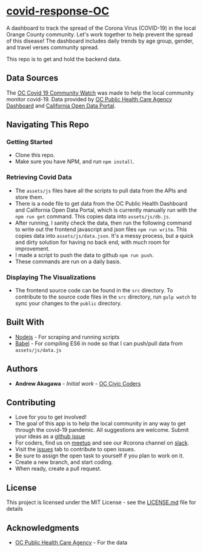 # [covid-response-OC](https://www.occiviccoders.com/covid-response-OC/)
A dashboard to track the spread of the Corona Virus (COVID-19) in the local Orange County community. Let's work together to help prevent the spread of this disease! The dashboard includes daily trends by age group, gender, and travel verses community spread.  

This repo is to get and hold the backend data.

## Data Sources
The [OC Covid 19 Community Watch](https://www.occiviccoders.com/covid-response-OC/) was made to help the local community monitor covid-19. Data provided by [OC Public Health Care Agency Dashboard](https://ochca.maps.arcgis.com/apps/opsdashboard/index.html#/cc4859c8c522496b9f21c451de2fedae) and [California Open Data Portal](https://data.ca.gov/dataset/covid-19-hospital-data).  

## Navigating This Repo

### Getting Started
* Clone this repo.  
* Make sure you have NPM, and run `npm install`.

### Retrieving Covid Data
* The `assets/js` files have all the scripts to pull data from the APIs and store them.
* There is a node file to get data from the OC Public Health Dashboard and California Open Data Portal, which is currently manually run with the `npm run get` command.  This copies data into `assets/js/db.js`. 
* After running, I sanity check the data, then run the following command to write out the frontend javascript and json files `npm run write`.  This copies data into `assets/js/data.json`.  It's a messy process, but a quick and dirty solution for having no back end, with much room for improvement.
* I made a script to push the data to github `npm run push`.
* These commands are run on a daily basis.

### Displaying The Visualizations
* The frontend source code can be found in the `src` directory. To contribute to the source code files in the `src` directory, run `gulp watch` to sync your changes to the `public` directory.

## Built With

* [Nodejs](https://nodejs.org/en/) - For scraping and running scripts
* [Babel](https://babeljs.io/) - For compiling ES6 in node so that I can push/pull data from `assets/js/data.js`

## Authors

* **Andrew Akagawa** - *Initial work* - [OC Civic Coders](https://www.occiviccoders.com)

## Contributing

* Love for you to get involved!  
* The goal of this app is to help the local community in any way to get through the covid-19 pandemic.  All suggestions are welcome.  Submit your ideas as a [github issue](https://github.com/occiviccoders/covid-response-OC/issues)
* For coders, find us on [meetup](https://www.meetup.com/OC-Civic-Coders/) and see our #corona channel on [slack](https://join.slack.com/t/occiviccoders/shared_invite/zt-c7es081j-ShLTVkuKpm5gOKsdiM8szg). 
* Visit the [issues](https://github.com/occiviccoders/covid-response-OC/issues) tab to contribute to open issues.
* Be sure to assign the open task to yourself if you plan to work on it.
* Create a new branch, and start coding.
* When ready, create a pull request.

## License

This project is licensed under the MIT License - see the [LICENSE.md](LICENSE.md) file for details

## Acknowledgments

* [OC Public Health Care Agency](https://www.ochealthinfo.com/phs/about/epidasmt/epi/dip/prevention/novel_coronavirus) - For the data
